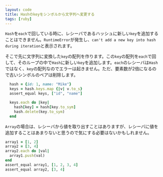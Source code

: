 ```yaml
---
layout: code
title: Hashのkeyをシンボルから文字列へ変更する
tags: [ruby]
---
```


`Hash`を`each`で回している時に、レシーバであるハッシュに新しい`key`を追加することはできません。`RuntimeError`が発生し、`can't add a new key into hash during iteration`と表示されます。

そこで先に文字列に変換した`key`の配列を作ります。この`key`の配列を`each`で回して、そのループの中で`Hash`に新しい`key`を追加します。`each`のレシーバは`Hash`ではなく、`key`の配列なのでエラーは起きません。ただ、要素数が2倍になるので古いシンボルのペアは削除します。

```ruby
  hash = {id: 1, name: "Mike"}
  keys = hash.keys.map {|v| v.to_s}
  assert_equal keys, ["id", "name"]

  keys.each do |key|
    hash[key] = hash[key.to_sym]
    hash.delete(key.to_sym)
  end
```

`Array`の場合は、レシーバから値を取り出すことはありますが、レシーバに値を追加することはあまりないと思うので気にする必要はないかもしれません。

```ruby
array1 = [1, 2]
array2 = [3, 4]
array2.each do |val|
  array1.push(val)
end
assert_equal array1, [1, 2, 3, 4]
assert_equal array2, [3, 4]
```
